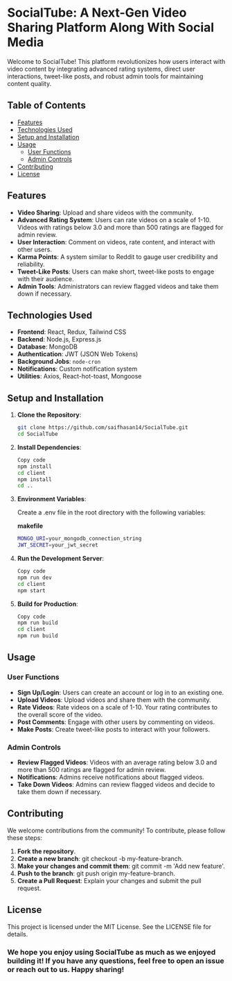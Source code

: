 # SocialTube: A Next-Gen Video Sharing Platform Along With Social Media

Welcome to SocialTube! This platform revolutionizes how users interact with video content by integrating advanced rating systems, direct user interactions, tweet-like posts, and robust admin tools for maintaining content quality.

## Table of Contents

- [Features](#features)
- [Technologies Used](#technologies-used)
- [Setup and Installation](#setup-and-installation)
- [Usage](#usage)
  - [User Functions](#user-functions)
  - [Admin Controls](#admin-controls)
- [Contributing](#contributing)
- [License](#license)

## Features

- **Video Sharing**: Upload and share videos with the community.
- **Advanced Rating System**: Users can rate videos on a scale of 1-10. Videos with ratings below 3.0 and more than 500 ratings are flagged for admin review.
- **User Interaction**: Comment on videos, rate content, and interact with other users.
- **Karma Points**: A system similar to Reddit to gauge user credibility and reliability.
- **Tweet-Like Posts**: Users can make short, tweet-like posts to engage with their audience.
- **Admin Tools**: Administrators can review flagged videos and take them down if necessary.

## Technologies Used

- **Frontend**: React, Redux, Tailwind CSS
- **Backend**: Node.js, Express.js
- **Database**: MongoDB
- **Authentication**: JWT (JSON Web Tokens)
- **Background Jobs**: `node-cron`
- **Notifications**: Custom notification system
- **Utilities**: Axios, React-hot-toast, Mongoose

## Setup and Installation

1. **Clone the Repository**:
   ```bash
   git clone https://github.com/saifhasan14/SocialTube.git
   cd SocialTube
2. **Install Dependencies**:
    ```bash
    Copy code
    npm install
    cd client
    npm install
    cd ..
3. **Environment Variables**:

    Create a .env file in the root directory with the following variables:

    **makefile**
    ```bash
    MONGO_URI=your_mongodb_connection_string
    JWT_SECRET=your_jwt_secret

4. **Run the Development Server**:
    ```bash
    Copy code
    npm run dev
    cd client
    npm start

5. **Build for Production**:
    ```bash
    Copy code
    npm run build
    cd client
    npm run build


## Usage
### User Functions
- **Sign Up/Login**: Users can create an account or log in to an existing one.
- **Upload Videos**: Upload videos and share them with the community.
- **Rate Videos**: Rate videos on a scale of 1-10. Your rating contributes to the overall score of the video.
- **Post Comments**: Engage with other users by commenting on videos.
- **Make Posts**: Create tweet-like posts to interact with your followers.

### Admin Controls

- **Review Flagged Videos**: Videos with an average rating below 3.0 and more than 500 ratings are flagged for admin review.
- **Notifications**: Admins receive notifications about flagged videos.
- **Take Down Videos**: Admins can review flagged videos and decide to take them down if necessary.


## Contributing
We welcome contributions from the community! To contribute, please follow these steps:

1. **Fork the repository**.
2. **Create a new branch**: git checkout -b my-feature-branch.
3. **Make your changes and commit them**: git commit -m 'Add new feature'.
4. **Push to the branch**: git push origin my-feature-branch.
5. **Create a Pull Request**: Explain your changes and submit the pull request.

## License
This project is licensed under the MIT License. See the LICENSE file for details.

### We hope you enjoy using SocialTube as much as we enjoyed building it! If you have any questions, feel free to open an issue or reach out to us. Happy sharing!